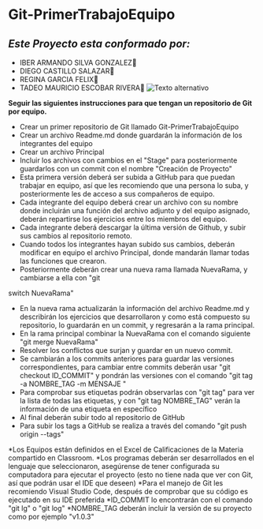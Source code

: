 # Git-PrimerTrabajoEquipo
## ***Este Proyecto esta conformado por:***
+ IBER ARMANDO SILVA GONZALEZ🦊
+ DIEGO CASTILLO SALAZAR👾
+ REGINA GARCIA FELIX🐯
+ TADEO MAURICIO ESCOBAR RIVERA🤠
![Texto alternativo](/ruta/a/la/imagen.jpg)
	
 **Seguir las siguientes instrucciones para que tengan un repositorio de Git por equipo.**
- Crear un primer repositorio de Git llamado Git-PrimerTrabajoEquipo
- Crear un archivo Readme.md donde guardarán la información de los integrantes del equipo
- Crear un archivo Principal
- Incluir los archivos con cambios en el "Stage" para posteriormente guardarlos con un commit con el nombre "Creación de Proyecto"
- Esta primera versión deberá ser subida a GitHub para que puedan trabajar en equipo, así que les recomiendo que una persona lo suba, y posteriormente les de acceso a sus compañeros de equipo.
- Cada integrante del equipo deberá crear un archivo con su nombre donde incluirán una función del archivo adjunto y del equipo asignado, deberán repartirse los ejercicios entre los miembros del equipo.
- Cada integrante deberá descargar la última versión de Github, y subir sus cambios al repositorio remoto.
- Cuando todos los integrantes hayan subido sus cambios, deberán modificar en equipo el archivo Principal, donde mandarán llamar todas las funciones que crearon.
- Posteriormente deberán crear una nueva rama llamada NuevaRama, y cambiarse a ella con "git 

switch NuevaRama"
- En la nueva rama actualizarán la información del archivo Readme.md y describirán los ejercicios que desarrollaron y como está compuesto su repositorio, lo guardarán en un commit, y regresarán a la rama principal.
- En la rama principal combinar la NuevaRama con el comando siguiente "git merge NuevaRama"
- Resolver los conflictos que surjan y guardar en un nuevo commit.
- Se cambiarán a los commits anteriores para guardar las versiones correspondientes, para cambiar entre commits deberán usar "git checkout ID_COMMIT" y pondrán las versiones con el comando "git tag -a NOMBRE_TAG -m MENSAJE "
- Para comprobar sus etiquetas podrán observarlas con "git tag" para ver la lista de todas las etiquetas, y con "git tag NOMBRE_TAG" verán la información de una etiqueta en específico
- Al final deberán subir todo al repositorio de GitHub
- Para subir los tags a GitHub se realiza a través del comando "git push origin --tags"

*Los Equipos están definidos en el Excel de Calificaciones de la Materia compartido en Classroom.
*Los programas deberán ser desarrollados en el lenguaje que seleccionaron, asegúrense de tener configurada su computadora para ejecutar el proyecto (esto no tiene nada que ver con Git, así que podrán usar el IDE que deseen)
*Para el manejo de Git les recomiendo Visual Studio Code, después de comprobar que su código es ejecutado en su IDE preferida
*ID_COMMIT lo encontrarán con el comando "git lg" o "git log"
*NOMBRE_TAG deberán incluir la versión de su proyecto como por ejemplo "v1.0.3"

